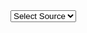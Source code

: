 <select name="Source" class="form-control" onchange="document.getElementById('rawMaterialForm').submit();">
    <option value="">Select Source</option>
    <option value="RMBB_KNR" @(Model?.Source == "RMBB_KNR" ? "selected" : "")>RMBB_KNR</option>
    <option value="RMBB" @(Model?.Source == "RMBB" ? "selected" : "")>RMBB</option>
    <option value="RMBBN" @(Model?.Source == "RMBBN" ? "selected" : "")>RMBBN</option>
</select>
